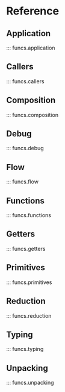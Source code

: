 # Reference

## Application

::: funcs.application

## Callers

::: funcs.callers

## Composition

::: funcs.composition

## Debug

::: funcs.debug

## Flow

::: funcs.flow

## Functions

::: funcs.functions

## Getters

::: funcs.getters

## Primitives

::: funcs.primitives

## Reduction

::: funcs.reduction

## Typing

::: funcs.typing

## Unpacking

::: funcs.unpacking
